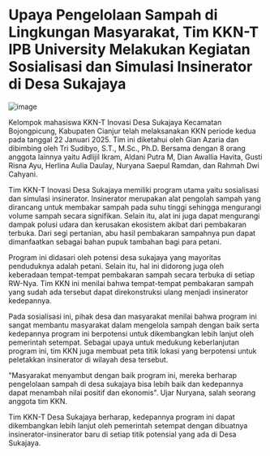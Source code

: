 # Upaya Pengelolaan Sampah di Lingkungan Masyarakat, Tim KKN-T IPB University Melakukan Kegiatan Sosialisasi dan Simulasi Insinerator di Desa Sukajaya
![image](https://github.com/user-attachments/assets/d1dd8922-32e2-4046-8be8-2e263bf65aa5)

Kelompok mahasiswa KKN-T Inovasi Desa Sukajaya Kecamatan Bojongpicung, Kabupaten Cianjur telah melaksanakan KKN periode kedua pada tanggal 22 Januari 2025. Tim ini diketahui oleh Gian Azaria dan dibimbing oleh Tri Sudibyo, S.T., M.Sc., Ph.D. Bersama dengan 8 orang anggota lainnya yaitu Adlijil Ikram, Aldani Putra M, Dian Awallia Havita, Gusti Risna Ayu, Herlina Aulia Daulay, Nuryana Saepul Ramdan, dan Rahmah Dwi Cahyani.

Tim KKN-T Inovasi Desa Sukajaya memiliki program utama yaitu sosialisasi dan simulasi insinerator. Insinerator merupakan alat pengolah sampah yang dirancang untuk membakar sampah pada suhu tinggi sehingga mengurangi volume sampah secara signifikan. Selain itu, alat ini juga dapat mengurangi dampak polusi udara dan kerusakan ekosistem akibat dari pembakaran terbuka. Dari segi pertanian, abu hasil pembakaran sampahnya pun dapat dimanfaatkan sebagai bahan pupuk tambahan bagi para petani.

Program ini didasari oleh potensi desa sukajaya yang mayoritas penduduknya adalah petani. Selain itu, hal ini didorong juga oleh keberadaan tempat-tempat pembakaran sampah secara terbuka di setiap RW-Nya. Tim KKN ini menilai bahwa tempat-tempat pembakaran sampah yang sudah ada tersebut dapat direkonstruksi ulang menjadi insinerator kedepannya.

Pada sosialisasi ini, pihak desa dan masyarakat menilai bahwa program ini sangat membantu masyarakat dalam mengelola sampah dengan baik serta kedepannya program ini berpotensi untuk dikembangkan lebih lanjut oleh pemerintah setempat. Sebagai upaya untuk medukung keberlanjutan program ini, tim KKN juga membuat peta titik lokasi yang berpotensi untuk peletakkan insinerator di wilayah desa tersebut.

"Masyarakat menyambut dengan baik program ini, mereka berharap pengelolaan sampah di desa sukajaya bisa lebih baik dan kedepannya dapat menambah nilai positif dan ekonomis". Ujar Nuryana, salah seorang anggota tim KKN.

Tim KKN-T Desa Sukajaya berharap, kedepannya program ini dapat dikembangkan lebih lanjut oleh pemerintah setempat dengan dibuatnya insinerator-insinerator baru di setiap titik potensial yang ada di Desa Sukajaya.
